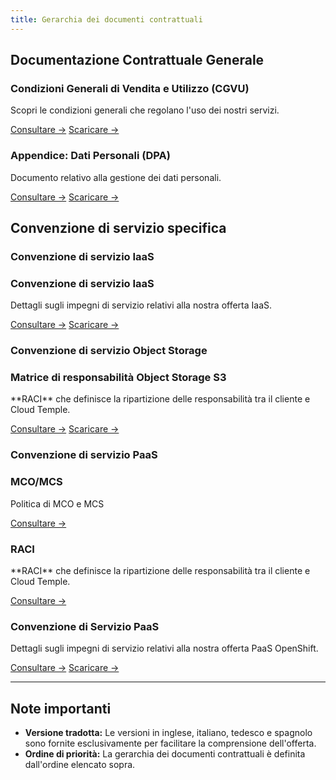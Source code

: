 ```yaml
---
title: Gerarchia dei documenti contrattuali
---
```


## Documentazione Contrattuale Generale

<div class="card-grid">

  <div class="card">
    <h3>Condizioni Generali di Vendita e Utilizzo (CGVU)</h3>
    <p>Scopri le condizioni generali che regolano l'uso dei nostri servizi.</p>
    <a href="/docs/governance/cgvu" class="card-link">Consultare &rarr;</a>
    <a href="/docs/governance/cgvu.docx" download="/docs/governance/cgvu.docx" class="card-link">Scaricare &rarr;</a>
  </div>

  <div class="card">
    <h3>Appendice: Dati Personali (DPA)</h3>
    <p>Documento relativo alla gestione dei dati personali.</p>
    <a href="/docs/governance/dpa" class="card-link">Consultare &rarr;</a>
    <a href="/docs/governance/dpa.docx" download="/docs/governance/dpa.docx" class="card-link">Scaricare &rarr;</a>

  </div>
</div>

## Convenzione di servizio specifica

### Convenzione di servizio IaaS
 <div class="card-grid">
  <div class="card">
    <h3>Convenzione di servizio IaaS</h3>
    <p>Dettagli sugli impegni di servizio relativi alla nostra offerta IaaS.</p>
    <a href="/docs/governance/iaas/sla_iaas" class="card-link">Consultare &rarr;</a>
    <a href="/docs/governance/iaas/sla_iaas.docx" download="/docs/governance/iaas/sla_iaas.docx" class="card-link">Scaricare &rarr;</a>
  </div>
</div>

### Convenzione di servizio Object Storage
 <div class="card-grid">
  <div class="card">
    <h3>Matrice di responsabilità Object Storage S3</h3>
    <p>**RACI** che definisce la ripartizione delle responsabilità tra il cliente e Cloud Temple.</p>
    <a href="/docs/governance/iaas/raci_s3" class="card-link">Consultare &rarr;</a>
    <a href="/docs/governance/iaas/raci_s3.docx" download="/docs/governance/iaas/raci_s3.docx" class="card-link">Scaricare &rarr;</a>
  </div>
</div>

### Convenzione di servizio PaaS
 <div class="card-grid">
  <div class="card">
    <h3>MCO/MCS</h3>
    <p>Politica di MCO e MCS</p>
    <a href="/docs/governance/paas/mco_mcs" class="card-link">Consultare &rarr;</a>
  </div>
  <div class="card">
    <h3>RACI</h3>
    <p>**RACI** che definisce la ripartizione delle responsabilità tra il cliente e Cloud Temple.</p>
    <a href="/docs/governance/paas/raci" class="card-link">Consultare &rarr;</a>
  </div>
  <div class="card">
    <h3>Convenzione di Servizio PaaS</h3>
    <p>Dettagli sugli impegni di servizio relativi alla nostra offerta PaaS OpenShift.</p>
    <a href="/docs/governance/paas/service_agreement_paas" class="card-link">Consultare &rarr;</a>
    <a href="/docs/governance/paas/service_agreement_paas.docx" download="/docs/governance/paas/service_agreement_paas.docx" class="card-link">Scaricare &rarr;</a>
  </div>
</div>

---

## Note importanti

- **Versione tradotta:** Le versioni in inglese, italiano, tedesco e spagnolo sono fornite esclusivamente per facilitare la comprensione dell'offerta.
- **Ordine di priorità:** La gerarchia dei documenti contrattuali è definita dall'ordine elencato sopra.
